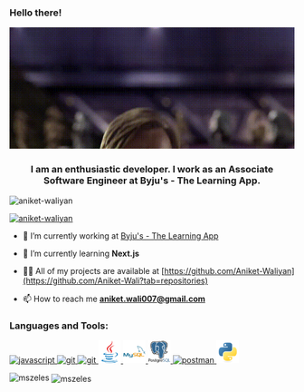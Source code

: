 ### Hello there!

![](/MeagerHardtofindAlbertosaurus-mobile.gif)  

<h3 align="center">I am an enthusiastic developer. I work as an Associate Software Engineer at Byju's - The Learning App.</h3>

<p align="left"> <img src="https://komarev.com/ghpvc/?username=aniket-waliyan&label=Profile%20views&color=0e75b6&style=flat" alt="aniket-waliyan" /> </p>

<p align="left"> <a href="https://github.com/ryo-ma/github-profile-trophy"><img src="https://github-profile-trophy.vercel.app/?username=Aniket-Wali" alt="aniket-waliyan" /></a> </p>

- 🔭 I’m currently working at [Byju's - The Learning App](https://byjus.com/)

- 🌱 I’m currently learning **Next.js**

- 👨‍💻 All of my projects are available at [https://github.com/Aniket-Waliyan](https://github.com/Aniket-Wali?tab=repositories)

- 📫 How to reach me **aniket.wali007@gmail.com**

<h3 align="left">Languages and Tools:</h3>
<p align="left"> <a href="https://developer.mozilla.org/en-US/docs/Learn/Getting_started_with_the_web/JavaScript_basics" target="_blank" rel="noreferrer"> <img src="https://raw.githubusercontent.com/jmnote/z-icons/master/svg/javascript.svg" alt="javascript" width="40" height="40"/> </a> <a href="https://git-scm.com/" target="_blank" rel="noreferrer"> <img src="https://www.vectorlogo.zone/logos/git-scm/git-scm-icon.svg" alt="git" width="40" height="40"/> </a> <a href="https://getbootstrap.com/" target="_blank" rel="noreferrer"> <img src="https://raw.githubusercontent.com/jmnote/z-icons/master/svg/bootstrap.svg" alt="git" width="40" height="40"/> </a><a href="https://www.java.com" target="_blank" rel="noreferrer"> <img src="https://raw.githubusercontent.com/devicons/devicon/master/icons/java/java-original.svg" alt="java" width="40" height="40"/> </a> <a href="https://www.mysql.com/" target="_blank" rel="noreferrer"> <img src="https://raw.githubusercontent.com/devicons/devicon/master/icons/mysql/mysql-original-wordmark.svg" alt="mysql" width="40" height="40"/> </a> <a href="https://www.postgresql.org" target="_blank" rel="noreferrer"> <img src="https://raw.githubusercontent.com/devicons/devicon/master/icons/postgresql/postgresql-original-wordmark.svg" alt="postgresql" width="40" height="40"/> </a> <a href="https://postman.com" target="_blank" rel="noreferrer"> <img src="https://www.vectorlogo.zone/logos/getpostman/getpostman-icon.svg" alt="postman" width="40" height="40"/> </a> <a href="https://www.python.org" target="_blank" rel="noreferrer"> <img src="https://raw.githubusercontent.com/devicons/devicon/master/icons/python/python-original.svg" alt="python" width="40" height="40"/> </a> </p>


<p><img align="left" src="https://github-readme-stats.vercel.app/api/top-langs?username=aniket-waliyan&show_icons=true&locale=en&layout=compact" alt="mszeles" /></p>

<p>&nbsp;<img align="center" src="https://github-readme-stats.vercel.app/api?username=Aniket-Wali&show_icons=true&locale=en" alt="mszeles" /></p>
